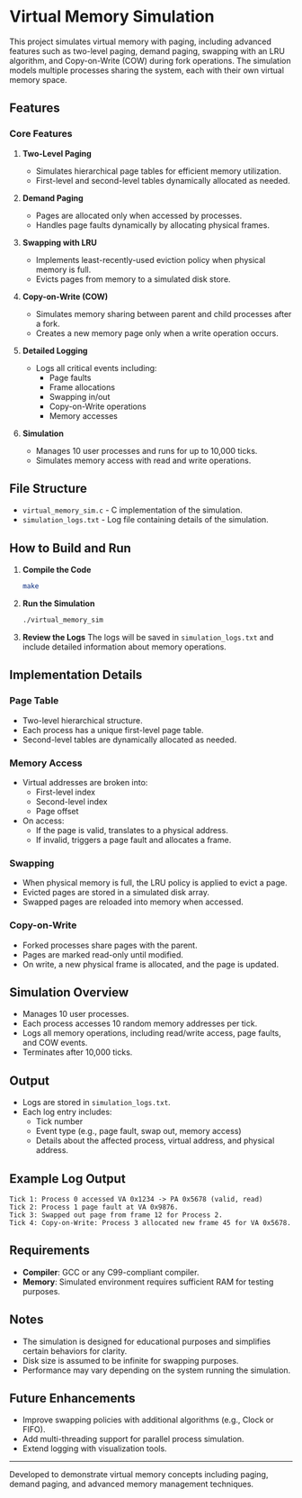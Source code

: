 # Virtual Memory Simulation

This project simulates virtual memory with paging, including advanced features such as two-level paging, demand paging, swapping with an LRU algorithm, and Copy-on-Write (COW) during fork operations. The simulation models multiple processes sharing the system, each with their own virtual memory space.

## Features

### Core Features
1. **Two-Level Paging**
   - Simulates hierarchical page tables for efficient memory utilization.
   - First-level and second-level tables dynamically allocated as needed.

2. **Demand Paging**
   - Pages are allocated only when accessed by processes.
   - Handles page faults dynamically by allocating physical frames.

3. **Swapping with LRU**
   - Implements least-recently-used eviction policy when physical memory is full.
   - Evicts pages from memory to a simulated disk store.

4. **Copy-on-Write (COW)**
   - Simulates memory sharing between parent and child processes after a fork.
   - Creates a new memory page only when a write operation occurs.

5. **Detailed Logging**
   - Logs all critical events including:
     - Page faults
     - Frame allocations
     - Swapping in/out
     - Copy-on-Write operations
     - Memory accesses

6. **Simulation**
   - Manages 10 user processes and runs for up to 10,000 ticks.
   - Simulates memory access with read and write operations.

## File Structure

- `virtual_memory_sim.c` - C implementation of the simulation.
- `simulation_logs.txt` - Log file containing details of the simulation.

## How to Build and Run

1. **Compile the Code**
   ```bash
   make
   ```

2. **Run the Simulation**
   ```bash
   ./virtual_memory_sim
   ```

3. **Review the Logs**
   The logs will be saved in `simulation_logs.txt` and include detailed information about memory operations.

## Implementation Details

### Page Table
- Two-level hierarchical structure.
- Each process has a unique first-level page table.
- Second-level tables are dynamically allocated as needed.

### Memory Access
- Virtual addresses are broken into:
  - First-level index
  - Second-level index
  - Page offset
- On access:
  - If the page is valid, translates to a physical address.
  - If invalid, triggers a page fault and allocates a frame.

### Swapping
- When physical memory is full, the LRU policy is applied to evict a page.
- Evicted pages are stored in a simulated disk array.
- Swapped pages are reloaded into memory when accessed.

### Copy-on-Write
- Forked processes share pages with the parent.
- Pages are marked read-only until modified.
- On write, a new physical frame is allocated, and the page is updated.

## Simulation Overview
- Manages 10 user processes.
- Each process accesses 10 random memory addresses per tick.
- Logs all memory operations, including read/write access, page faults, and COW events.
- Terminates after 10,000 ticks.

## Output
- Logs are stored in `simulation_logs.txt`.
- Each log entry includes:
  - Tick number
  - Event type (e.g., page fault, swap out, memory access)
  - Details about the affected process, virtual address, and physical address.

## Example Log Output
```
Tick 1: Process 0 accessed VA 0x1234 -> PA 0x5678 (valid, read)
Tick 2: Process 1 page fault at VA 0x9876.
Tick 3: Swapped out page from frame 12 for Process 2.
Tick 4: Copy-on-Write: Process 3 allocated new frame 45 for VA 0x5678.
```

## Requirements
- **Compiler**: GCC or any C99-compliant compiler.
- **Memory**: Simulated environment requires sufficient RAM for testing purposes.

## Notes
- The simulation is designed for educational purposes and simplifies certain behaviors for clarity.
- Disk size is assumed to be infinite for swapping purposes.
- Performance may vary depending on the system running the simulation.

## Future Enhancements
- Improve swapping policies with additional algorithms (e.g., Clock or FIFO).
- Add multi-threading support for parallel process simulation.
- Extend logging with visualization tools.

---

Developed to demonstrate virtual memory concepts including paging, demand paging, and advanced memory management techniques.

